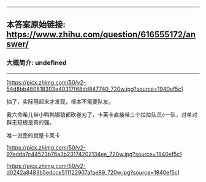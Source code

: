 ----------------------------------------
## 本答案原始链接: https://www.zhihu.com/question/616555172/answer/
### 大概简介: undefined
----------------------------------------


[https://picx.zhimg.com/50/v2-54d8bb480818303e40317f68dd847740_720w.jpg?source=1940ef5c]

抽了，实际用起来才发现，根本不需要队友。

我六命希儿带小鸭鸭银狼都砍卷刃了，卡芙卡直接带三个拉拉队员c一队，对单对群无短板是真的强。

唯一没歪的就是卡芙卡

[https://picx.zhimg.com/50/v2-97edda7c44523b76a3b23174202134ee_720w.jpg?source=1940ef5c]




[https://picx.zhimg.com/50/v2-d0242a8483b5edcce511122907afae89_720w.jpg?source=1940ef5c]

